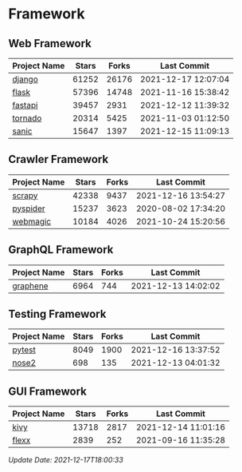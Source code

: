 # Framework

## Web Framework
| Project Name | Stars | Forks | Last Commit |
| ------------ | ----- | ----- | ----------- |
| [django](https://github.com/django/django) | 61252 | 26176 | 2021-12-17 12:07:04 |
| [flask](https://github.com/pallets/flask) | 57396 | 14748 | 2021-11-16 15:38:42 |
| [fastapi](https://github.com/tiangolo/fastapi) | 39457 | 2931 | 2021-12-12 11:39:32 |
| [tornado](https://github.com/tornadoweb/tornado) | 20314 | 5425 | 2021-11-03 01:12:50 |
| [sanic](https://github.com/sanic-org/sanic) | 15647 | 1397 | 2021-12-15 11:09:13 |

## Crawler Framework
| Project Name | Stars | Forks | Last Commit |
| ------------ | ----- | ----- | ----------- |
| [scrapy](https://github.com/scrapy/scrapy) | 42338 | 9437 | 2021-12-16 13:54:27 |
| [pyspider](https://github.com/binux/pyspider) | 15237 | 3623 | 2020-08-02 17:34:20 |
| [webmagic](https://github.com/code4craft/webmagic) | 10184 | 4026 | 2021-10-24 15:20:56 |

## GraphQL Framework
| Project Name | Stars | Forks | Last Commit |
| ------------ | ----- | ----- | ----------- |
| [graphene](https://github.com/graphql-python/graphene) | 6964 | 744 | 2021-12-13 14:02:02 |

## Testing Framework
| Project Name | Stars | Forks | Last Commit |
| ------------ | ----- | ----- | ----------- |
| [pytest](https://github.com/pytest-dev/pytest) | 8049 | 1900 | 2021-12-16 13:37:52 |
| [nose2](https://github.com/nose-devs/nose2) | 698 | 135 | 2021-12-13 04:01:32 |

## GUI Framework
| Project Name | Stars | Forks | Last Commit |
| ------------ | ----- | ----- | ----------- |
| [kivy](https://github.com/kivy/kivy) | 13718 | 2817 | 2021-12-14 11:01:16 |
| [flexx](https://github.com/flexxui/flexx) | 2839 | 252 | 2021-09-16 11:35:28 |

*Update Date: 2021-12-17T18:00:33*
